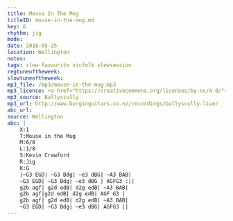 ```yaml
---
title: Mouse In The Mug
titleID: mouse-in-the-mug.md
key: G
rhythm: jig
mode:
date: 2016-05-25
location: Wellington
notes:
tags: slow-favourite vicfolk slowsession
regtuneoftheweek:
slowtuneoftheweek:
mp3_file: /mp3/mouse-in-the-mug.mp3
mp3_licence: <a href="https://creativecommons.org/licenses/by-nc/4.0/">CC-BY-NC-4.0</a>
mp3_source: Ballyscully
mp3_url: http://www.burginguitars.co.nz/recordings/ballyscully-live/
abc_url:
source: Wellington
abc: |
    X:1
    T:Mouse in the Mug
    M:6/8
    L:1/8
    S:Kevin Crawford
    R:Jig
    K:G
    |~G3 EGD| ~G3 Bdg| ~e3 dBG| ~A3 BAB|
    ~G3 EGD| ~G3 Bdg| ~e3 dBG | AGFG3 :||
    g2b agf| g2d edB| d2g edB| ~A3 BAB|
    g2b agf|g2d edB| d2g edB| AGF G3 |
    g2b agf| g2d edB| d2g edB| ~A3 BAB|
    ~G3 EGD| ~G3 Bdg| ~e3 dBG| AGFG3 ||
---
```

